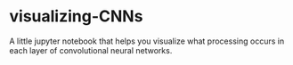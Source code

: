 # visualizing-CNNs
A little jupyter notebook that helps you visualize what processing occurs in each layer of convolutional neural networks.
